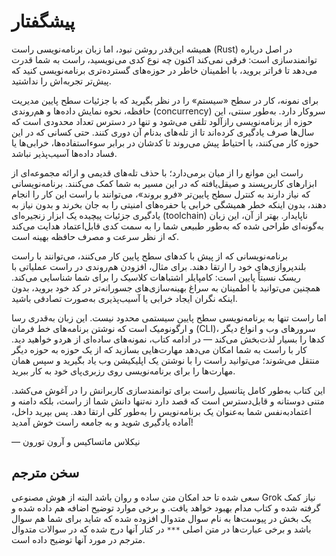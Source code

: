 # **پیشگفتار**

همیشه این‌قدر روشن نبود، اما زبان برنامه‌نویسی راست (Rust) در اصل درباره توانمندسازی است: فرقی نمی‌کند اکنون چه نوع کدی می‌نویسید، راست به شما قدرت می‌دهد تا فراتر بروید، با اطمینان خاطر در حوزه‌های گسترده‌تری برنامه‌نویسی کنید که پیش‌تر تجربه‌اش را نداشتید.

برای نمونه، کار در سطح «سیستم» را در نظر بگیرید که با جزئیات سطح پایین مدیریت حافظه، نحوه نمایش داده‌ها و هم‌روندی (concurrency) سروکار دارد. به‌طور سنتی، این حوزه از برنامه‌نویسی رازآلود تلقی می‌شود و تنها در دسترس تعداد محدودی است که سال‌ها صرف یادگیری کرده‌اند تا از تله‌های بدنام آن دوری کنند. حتی کسانی که در این حوزه کار می‌کنند، با احتیاط پیش می‌روند تا کدشان در برابر سوءاستفاده‌ها، خرابی‌ها یا فساد داده‌ها آسیب‌پذیر نباشد.

راست این موانع را از میان برمی‌دارد؛ با حذف تله‌های قدیمی و ارائه مجموعه‌ای از ابزارهای کاربرپسند و صیقل‌یافته که در این مسیر به شما کمک می‌کنند. برنامه‌نویسانی که نیاز دارند به کنترل سطح پایین‌تر «فرو بروند»، می‌توانند با راست این کار را انجام دهند، بدون اینکه خطر همیشگی خرابی یا حفره‌های امنیتی را به جان بخرند و بدون نیاز به یادگیری جزئیات پیچیده یک ابزار زنجیره‌ای (toolchain) ناپایدار. بهتر از آن، این زبان به‌گونه‌ای طراحی شده که به‌طور طبیعی شما را به سمت کدی قابل‌اعتماد هدایت می‌کند که از نظر سرعت و مصرف حافظه بهینه است.

برنامه‌نویسانی که از پیش با کدهای سطح پایین کار می‌کنند، می‌توانند با راست بلندپروازی‌های خود را ارتقا دهند. برای مثال، افزودن هم‌روندی در راست عملیاتی با ریسک نسبتاً پایین است: کامپایلر اشتباهات کلاسیک را برای شما شناسایی می‌کند. همچنین می‌توانید با اطمینان به سراغ بهینه‌سازی‌های جسورانه‌تر در کد خود بروید، بدون اینکه نگران ایجاد خرابی یا آسیب‌پذیری به‌صورت تصادفی باشید.

اما راست تنها به برنامه‌نویسی سطح پایین سیستمی محدود نیست. این زبان به‌قدری رسا و ارگونومیک است که نوشتن برنامه‌های خط فرمان (CLI)، سرورهای وب و انواع دیگر کدها را بسیار لذت‌بخش می‌کند — در ادامه کتاب، نمونه‌های ساده‌ای از هردو خواهید دید. کار با راست به شما امکان می‌دهد مهارت‌هایی بسازید که از یک حوزه به حوزه دیگر منتقل می‌شوند؛ می‌توانید راست را با نوشتن یک اپلیکیشن وب یاد بگیرید و سپس همان مهارت‌ها را برای برنامه‌نویسی روی رزبری‌پای خود به کار ببرید.

این کتاب به‌طور کامل پتانسیل راست برای توانمندسازی کاربرانش را در آغوش می‌کشد. متنی دوستانه و قابل‌دسترس است که قصد دارد نه‌تنها دانش شما از راست، بلکه دامنه و اعتمادبه‌نفس شما به‌عنوان یک برنامه‌نویس را به‌طور کلی ارتقا دهد. پس بپرید داخل، آماده یادگیری شوید و به جامعه راست خوش آمدید!

— نیکلاس ماتساکیس و آرون تورون

## سخن مترجم

سعی شده تا حد امکان متن ساده و روان باشد البته از هوش مصنوعی Grok نیاز کمک گرفته شده و کتاب مدام بهبود خواهد یافت. و برخی موارد توضیح اضافه هم داده شده و یک بخش در پیوست‌ها
به نام سوال متدوال افزوده شده که شاید برای شما هم سوال باشد و برخی عبارت‌ها در متن اصلی `***` در کنار آنها درج شده که در سوالات متدوال مترجم در مورد
آنها توضیح داده است.

